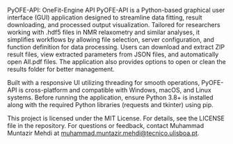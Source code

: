 PyOFE-API: OneFit-Engine API
PyOFE-API is a Python-based graphical user interface (GUI) application designed to streamline data fitting, result downloading, and processed output visualization. Tailored for researchers working with .hdf5 files in NMR relaxometry and similar analyses, it simplifies workflows by allowing file selection, server configuration, and function definition for data processing. Users can download and extract ZIP result files, view extracted parameters from JSON files, and automatically open All.pdf files. The application also provides options to open or clean the results folder for better management.

Built with a responsive UI utilizing threading for smooth operations, PyOFE-API is cross-platform and compatible with Windows, macOS, and Linux systems. Before running the application, ensure Python 3.8+ is installed along with the required Python libraries (requests and tkinter) using pip.

This project is licensed under the MIT License. For details, see the LICENSE file in the repository. For questions or feedback, contact Muhammad Muntazir Mehdi at muhammad.muntazir.mehdi@tecnico.ulisboa.pt.
